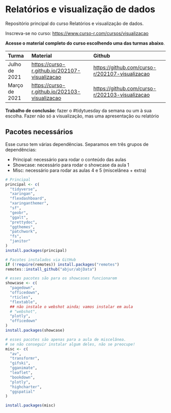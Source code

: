
# Relatórios e visualização de dados

<!-- README.md is generated from README.Rmd. Please edit that file -->

Repositório principal do curso Relatórios e visualização de dados.

Inscreva-se no curso: <https://www.curso-r.com/cursos/visualizacao>

**Acesse o material completo do curso escolhendo uma das turmas
abaixo**.

| Turma         | Material                                        | Github                                           |
|:--------------|:------------------------------------------------|:-------------------------------------------------|
| Julho de 2021 | <https://curso-r.github.io/202107-visualizacao> | <https://github.com/curso-r/202107-visualizacao> |
| Março de 2021 | <https://curso-r.github.io/202103-visualizacao> | <https://github.com/curso-r/202103-visualizacao> |

**Trabalho de conclusão**: fazer o \#tidytuesday da semana ou um à sua
escolha. Fazer não só a visualização, mas uma apresentação ou relatório

## Pacotes necessários

Esse curso tem várias dependências. Separamos em três grupos de
dependências:

-   Principal: necessário para rodar o conteúdo das aulas
-   Showcase: necessário para rodar o showcase da aula 1
-   Misc: necessário para rodar as aulas 4 e 5 (miscelânea + extra)

``` r
# Principal
principal <- c(
  "tidyverse",
  "xaringan",
  "flexdashboard",
  "xaringanthemer",
  "sf",
  "geobr",
  "ggalt",
  "prettydoc",
  "ggthemes",
  "patchwork",
  "fs",
  "janitor"
)
install.packages(principal)

# Pacotes instalados via GitHub
if (!require(remotes)) install.packages("remotes")
remotes::install_github("abjur/abjData")

# esses pacotes são para os showcases funcionarem
showcase <- c(
  "pagedown",
  "officedown",
  "rticles",
  "flextable",
  ## não instale o webshot ainda; vamos instalar em aula
  # "webshot",
  "plotly",
  "officedown"
)
install.packages(showcase)

# esses pacotes são apenas para a aula de miscelânea.
# se não conseguir instalar algum deles, não se preocupe!
misc <- c(
  "av", 
  "transformr", 
  "gifski",
  "gganimate",
  "leaflet",
  "bookdown",
  "plotly",
  "highcharter",
  "ggspatial"
)

install.packages(misc)
```

